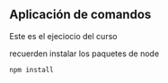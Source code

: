 ## Aplicación de comandos

Este es el ejeciocio del curso 

recuerden instalar los paquetes de node 

```
npm install
```